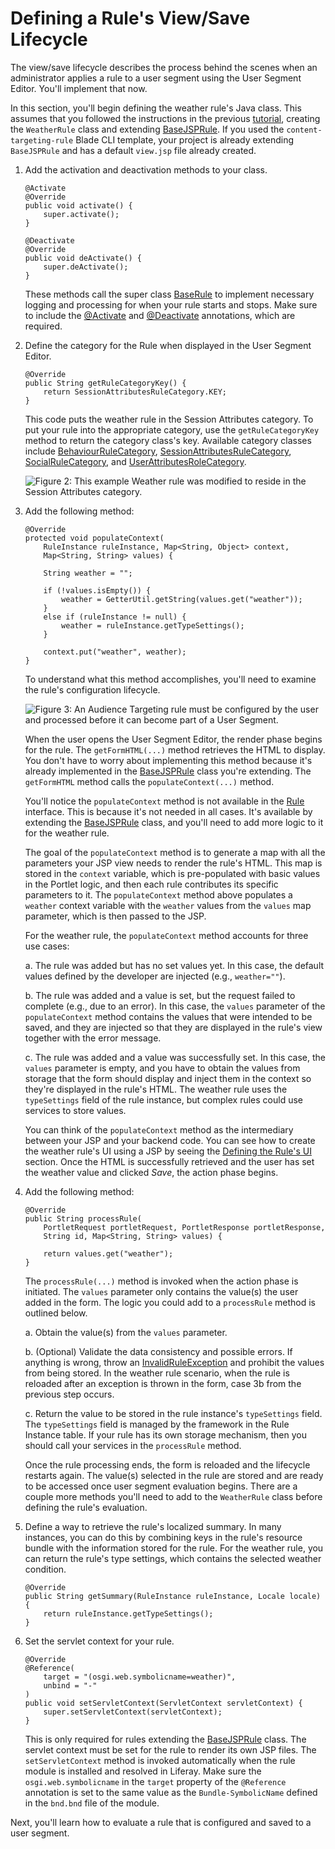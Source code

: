 # Defining a Rule's View/Save Lifecycle [](id=defining-a-rules-view-save-lifecycle)

The view/save lifecycle describes the process behind the scenes when an 
administrator applies a rule to a user segment using the User Segment Editor. 
You'll implement that now.

In this section, you'll begin defining the weather rule's Java class. This
assumes that you followed the instructions in the previous [tutorial](/develop/tutorials/-/knowledge_base/7-1/creating-a-custom-rule-type),
creating the `WeatherRule` class and extending
[BaseJSPRule](@app-ref@/content-targeting/3.0.0/javadocs/com/liferay/content/targeting/api/model/BaseJSPRule.html).
If you used the `content-targeting-rule` Blade CLI template, your project is
already extending `BaseJSPRule` and has a default `view.jsp` file already
created. 

1.  Add the activation and deactivation methods to your class.

        @Activate
        @Override
        public void activate() {
            super.activate();
        }

        @Deactivate
        @Override
        public void deActivate() {
            super.deActivate();
        }

    These methods call the super class
    [BaseRule](@app-ref@/content-targeting/3.0.0/javadocs/com/liferay/content/targeting/api/model/BaseRule.html)
    to implement necessary logging and processing for when your rule starts and
    stops. Make sure to include the
    [@Activate](https://osgi.org/javadoc/r6/cmpn/org/osgi/service/component/annotations/Activate.html)
    and
    [@Deactivate](https://osgi.org/javadoc/r6/cmpn/org/osgi/service/component/annotations/Deactivate.html)
    annotations, which are required.

2.  Define the category for the Rule when displayed in the User Segment Editor.

        @Override
        public String getRuleCategoryKey() {
            return SessionAttributesRuleCategory.KEY;
        }

    This code puts the weather rule in the Session Attributes category. To
    put your rule into the appropriate category, use the `getRuleCategoryKey`
    method to return the category class's key. Available category classes
    include [BehaviourRuleCategory](@app-ref@/content-targeting/3.0.0/javadocs/com/liferay/content/targeting/rule/categories/BehaviorRuleCategory.html),
    [SessionAttributesRuleCategory](@app-ref@/content-targeting/3.0.0/javadocs/com/liferay/content/targeting/rule/categories/SessionAttributesRuleCategory.html),
    [SocialRuleCategory](@app-ref@/content-targeting/3.0.0/javadocs/com/liferay/content/targeting/rule/categories/SocialRuleCategory.html),
    and
    [UserAttributesRoleCategory](@app-ref@/content-targeting/3.0.0/javadocs/com/liferay/content/targeting/rule/categories/UserAttributesRuleCategory.html).

    ![Figure 2: This example Weather rule was modified to reside in the Session Attributes category.](../../../images-dxp/new-category-rule.png)

3.  Add the following method:

        @Override
        protected void populateContext(
            RuleInstance ruleInstance, Map<String, Object> context,
            Map<String, String> values) {

            String weather = "";

            if (!values.isEmpty()) {
                weather = GetterUtil.getString(values.get("weather"));
            }
            else if (ruleInstance != null) {
                weather = ruleInstance.getTypeSettings();
            }

            context.put("weather", weather);
        }

    To understand what this method accomplishes, you'll need to examine the
    rule's configuration lifecycle.

    ![Figure 3: An Audience Targeting rule must be configured by the user and processed before it can become part of a User Segment.](../../../images-dxp/rule-lifecycle.png)

    When the user opens the User Segment Editor, the render phase begins for the
    rule. The `getFormHTML(...)` method retrieves the HTML to display. You don't
    have to worry about implementing this method because it's already
    implemented in the
    [BaseJSPRule](@app-ref@/content-targeting/3.0.0/javadocs/com/liferay/content/targeting/api/model/BaseJSPRule.html)
    class you're extending. The `getFormHTML`
    method calls the `populateContext(...)` method.

    You'll notice the `populateContext` method is not available in the
    [Rule](@app-ref@/content-targeting/3.0.0/javadocs/com/liferay/content/targeting/api/model/Rule.html)
    interface. This is because it's not needed in all cases. It's available by
    extending the
    [BaseJSPRule](@app-ref@/content-targeting/3.0.0/javadocs/com/liferay/content/targeting/api/model/BaseJSPRule.html)
    class, and you'll need to add more logic to it for the weather rule. 
    
    The goal of the `populateContext` method is to generate a map with all the
    parameters your JSP view needs to render the rule's HTML. This map is stored
    in the `context` variable, which is pre-populated with basic values in the
    Portlet logic, and then each rule contributes its specific parameters to
    it. The `populateContext` method above populates a `weather` context
    variable with the `weather` values from the `values` map parameter, which is
    then passed to the JSP.

    For the weather rule, the `populateContext` method accounts for three use
    cases:

    a. The rule was added but has no set values yet. In this case, the default
        values defined by the developer are injected (e.g., `weather=""`).

    b. The rule was added and a value is set, but the request failed to
        complete (e.g., due to an error). In this case, the `values` parameter
        of the `populateContext` method contains the values that were intended
        to be saved, and they are injected so that they are displayed in the
        rule's view together with the error message.

    c. The rule was added and a value was successfully set. In this case, the
    `values` parameter is empty, and you have to obtain the values from storage
    that the form should display and inject them in the context so they're
    displayed in the rule's HTML. The weather rule uses the `typeSettings` field
    of the rule instance, but complex rules could use services to store values.

    You can think of the `populateContext` method as the intermediary between
    your JSP and your backend code. You can see how to create the weather rule's
    UI using a JSP by seeing the
    [Defining the Rule's UI](/develop/tutorials/-/knowledge_base/7-1/creating-new-audience-targeting-rule-types#defining-the-rules-ui)
    section. Once the HTML is successfully retrieved and the user has set the
    weather value and clicked *Save*, the action phase begins. 

4.  Add the following method:

        @Override
        public String processRule(
            PortletRequest portletRequest, PortletResponse portletResponse,
            String id, Map<String, String> values) {

            return values.get("weather");
        }

    The `processRule(...)` method is invoked when the action phase is initiated.
    The `values` parameter only contains the value(s) the user added in the
    form. The logic you could add to a `processRule` method is outlined below.

    a. Obtain the value(s) from the `values` parameter.

    b. (Optional) Validate the data consistency and possible errors. If
    anything is wrong, throw an
    [InvalidRuleException](@app-ref@/content-targeting/3.0.0/javadocs/com/liferay/content/targeting/exception/InvalidRuleException.html)
    and prohibit the values from being stored. In the weather rule scenario,
    when the rule is reloaded after an exception is thrown in the form, case 3b
    from the previous step occurs.

    c. Return the value to be stored in the rule instance's `typeSettings`
    field. The `typeSettings` field is managed by the framework in the Rule
    Instance table. If your rule has its own storage mechanism, then you should
    call your services in the `processRule` method.

    Once the rule processing ends, the form is reloaded and the lifecycle
    restarts again. The value(s) selected in the rule are stored and are ready
    to be accessed once user segment evaluation begins. There are a couple more
    methods you'll need to add to the `WeatherRule` class before defining the
    rule's evaluation.

5.  Define a way to retrieve the rule's localized summary. In many instances,
    you can do this by combining keys in the rule's resource bundle with the
    information stored for the rule. For the weather rule, you can return
    the rule's type settings, which contains the selected weather condition.

        @Override
        public String getSummary(RuleInstance ruleInstance, Locale locale) {
            return ruleInstance.getTypeSettings();
        }

6.  Set the servlet context for your rule.

        @Override
        @Reference(
            target = "(osgi.web.symbolicname=weather)",
            unbind = "-"
        )
        public void setServletContext(ServletContext servletContext) {
            super.setServletContext(servletContext);
        }

    This is only required for rules extending the
    [BaseJSPRule](@app-ref@/content-targeting/3.0.0/javadocs/com/liferay/content/targeting/api/model/BaseJSPRule.html)
    class. The servlet context must be set for the rule to render its own JSP
    files. The `setServletContext` method is invoked automatically when the rule
    module is installed and resolved in Liferay. Make sure the
    `osgi.web.symbolicname` in the `target` property of the `@Reference`
    annotation is set to the same value as the `Bundle-SymbolicName` defined in
    the `bnd.bnd` file of the module.

Next, you'll learn how to evaluate a rule that is configured and saved to a user
segment.
